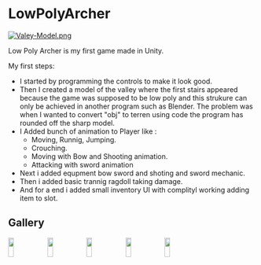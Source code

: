 <div dir="auto">
<h1>LowPolyArcher</h1>
<div>
  
[![Valey-Model.png](https://i.postimg.cc/gjxfNCDm/Valey-Model.png)](https://postimg.cc/bSjCvFWB)
 
Low Poly Archer is my first game made in Unity.
  

My first steps:  
  - I started by programming the controls to make it look good.
  - Then I created a model of the valley where the first stairs appeared because the game was supposed to be low poly and this strukure can only be achieved in another       program such as Blender. The problem was when I wanted to convert "obj" to terren using code
    the program has rounded off the sharp model.
  - I Added bunch of animation to Player like :
    - Moving, Runnig, Jumping.
    - Crouching.
    - Moving with Bow and Shooting animation.
    - Attacking with sword animation
  - Next i added equpment bow sword and shoting and sword mechanic.
  - Then i added basic trannig ragdoll taking damage.
  - And for a end i added small inventory UI with complityl working adding item to slot.
    
  <h2>Gallery</h2>
  <div dir="auto">
  <img src="https://i.postimg.cc/gjxfNCDm/Valey-Model.png" width="15%" height="10%"></img> 
  <img src="https://i.postimg.cc/65h5MLq8/Bow-Shoting.png" width="15%"height="10%"></img> 
  <img src="https://i.postimg.cc/J4RRHDxM/Fight.png" width="15%" height="10%"></img>  
  <img src="https://i.postimg.cc/0yT5t8DN/Inventory.png" width="15%" height="10%"></img>  
  <img src="https://i.postimg.cc/3NsfsbB2/Animations.png" width="15%" height="10%"></img> 
  </div>
